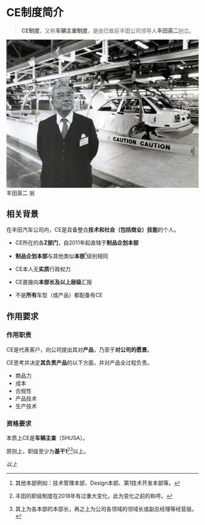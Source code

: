 # CE制度简介

> **CE制度**，又称**车辆主查制度**，是由已故前丰田公司领导人**丰田英二**创立。

![TOYODA EIJI](./imgs/toyoda_eiji.jpg)
丰田英二 翁 

## 相关背景

在丰田汽车公司内，CE是具备整合**技术和社会（包括商业）技能**的个人。

* CE所在的各**Z部门**，自2011年起直辖于**制品企划本部**

* **制品企划本部**与其他类似**本部**[^1]级别相同

* CE本人无**实质**行政权力

* CE直接向**本部长及以上层级**汇报

* 不是**所有**车型（或产品）都配备有CE

[^1]: 其他本部例如：技术管理本部、Design本部、第1技术开发本部等。

## 作用要求

### 作用职责

CE是代表客户，向公司提出其对**产品**，乃至于**对公司的愿景**。

CE思考并决定**其负责产品**的以下方面，并对产品全过程负责。

* 商品力
* 成本
* 合规性
* 产品技术
* 生产技术

### 资格要求

本质上CE是**车辆主查**（SHUSA）。

原则上，职级至少为**基干1**[^10][^11]以上。

[^10]: 丰田的职级制度在2018年有过重大变化，此为变化之前的称呼。

[^11]: 其上为各本部的本部长，再之上为公司各领域的领域长或副总经理等经营层。
<!-- 
> CE只能通过渊博的知识、提出好的想法、专业地谈判技巧、必须优先推进的事项和愿望，以及非常强大沟通能力来实现真正的领导技能，而不是依靠公司赋予他们的权力来实现其在组织结构图上的位置 -->

*以上*
